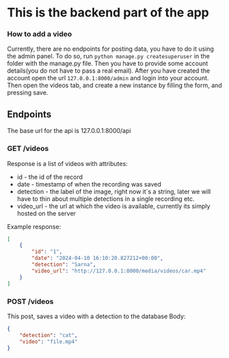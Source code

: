 # This is the backend part of the app

### How to add a video

Currently, there are no endpoints for posting data, you have to do it using the admin panel.
To do so, run ```python manage.py createsuperuser``` in the folder with the manage.py file.
Then you have to provide some account details(you do not have to pass a real email). After you have created the account
open the url ```127.0.0.1:8000/admin``` and login into your account. Then open the videos tab, and create a new instance
by filling the form, and pressing save.

## Endpoints
The base url for the api is 127.0.0.1:8000/api

### GET /videos
Response is a list of videos with attributes:
- id - the id of the record
- date - timestamp of when the recording was saved
- detection - the label of the image, right now it`s a string, later we will have to thin about multiple detections in a
single recording etc.
- video_url - the url at which the video is available, currently its simply hosted on the server

Example response:

```json
[
    {
        "id": "1",
        "date": "2024-04-10 16:10:20.827212+00:00",
        "detection": "Sarna",
        "video_url": "http://127.0.0.1:8000/media/videos/car.mp4"
    }
]
```

### POST /videos
This post, saves a video with a detection to the database
Body:
```json
{
    "detection": "cat",
    "video": "file.mp4"
}
```
